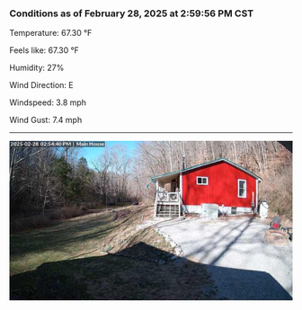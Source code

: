 ### Conditions as of February 28, 2025 at 2:59:56 PM CST 

Temperature: 67.30 &deg;F

Feels like: 67.30 &deg;F

Humidity: 27%

Wind Direction: E

Windspeed: 3.8 mph

Wind Gust: 7.4 mph

---

<img src="./images/latest.jpeg"/>

